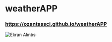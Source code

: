 # weatherAPP

### https://ozantassci.github.io/weatherAPP

![Ekran Alıntısı](https://user-images.githubusercontent.com/102819318/182094454-40699244-d1b3-4db1-83a2-e5bb3a2ec15d.PNG)

